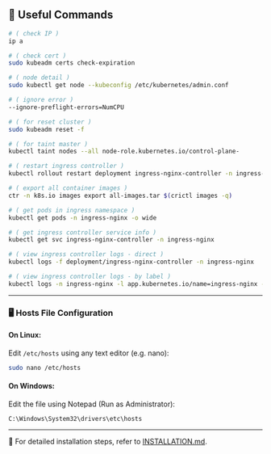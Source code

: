 ## 🧪 Useful Commands

```bash
# ( check IP )
ip a

# ( check cert )
sudo kubeadm certs check-expiration

# ( node detail )
sudo kubectl get node --kubeconfig /etc/kubernetes/admin.conf

# ( ignore error )
--ignore-preflight-errors=NumCPU

# ( for reset cluster )
sudo kubeadm reset -f

# ( for taint master )
kubectl taint nodes --all node-role.kubernetes.io/control-plane-

# ( restart ingress controller )
kubectl rollout restart deployment ingress-nginx-controller -n ingress-nginx

# ( export all container images )
ctr -n k8s.io images export all-images.tar $(crictl images -q)

# ( get pods in ingress namespace )
kubectl get pods -n ingress-nginx -o wide

# ( get ingress controller service info )
kubectl get svc ingress-nginx-controller -n ingress-nginx

# ( view ingress controller logs - direct )
kubectl logs -f deployment/ingress-nginx-controller -n ingress-nginx

# ( view ingress controller logs - by label )
kubectl logs -n ingress-nginx -l app.kubernetes.io/name=ingress-nginx --tail=100 -f
```

---

### 🖥️ Hosts File Configuration

#### On Linux:

Edit `/etc/hosts` using any text editor (e.g. nano):

```bash
sudo nano /etc/hosts
```

#### On Windows:

Edit the file using Notepad (Run as Administrator):

```
C:\Windows\System32\drivers\etc\hosts
```

---

📘 For detailed installation steps, refer to [INSTALLATION.md](./INSTALLATION.md).
